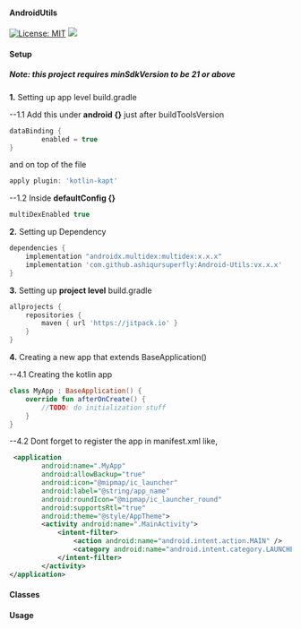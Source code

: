 #### AndroidUtils
[![License: MIT](https://img.shields.io/badge/License-MIT-yellow.svg)](https://opensource.org/licenses/MIT)
[![](https://jitpack.io/v/ashiqursuperfly/Android-Utils.svg)](https://jitpack.io/#ashiqursuperfly/Android-Utils)

#### Setup
##### Note: this project requires minSdkVersion to be 21 or above

**1.** Setting up app level build.gradle

--1.1 Add this under **android {}** just after buildToolsVersion
```groovy
dataBinding {
        enabled = true
}
```
and on top of the file
```groovy
apply plugin: 'kotlin-kapt'
```

--1.2 Inside **defaultConfig {}**
```groovy
multiDexEnabled true
```

**2.** Setting up Dependency
```groovy
dependencies {
    implementation "androidx.multidex:multidex:x.x.x"
    implementation 'com.github.ashiqursuperfly:Android-Utils:vx.x.x'
}
```

**3.** Setting up **project level** build.gradle
```groovy
allprojects {
    repositories {
        maven { url 'https://jitpack.io' }
    }
}
```


**4.** Creating a new app that extends BaseApplication()

--4.1 Creating the kotlin app
```kotlin
class MyApp : BaseApplication() {
    override fun afterOnCreate() {
        //TODO: do initialization stuff
    }
}
```

--4.2 Dont forget to register the app in manifest.xml like,
```xml
 <application
        android:name=".MyApp" 
        android:allowBackup="true"
        android:icon="@mipmap/ic_launcher"
        android:label="@string/app_name"
        android:roundIcon="@mipmap/ic_launcher_round"
        android:supportsRtl="true"
        android:theme="@style/AppTheme">
        <activity android:name=".MainActivity">
            <intent-filter>
                <action android:name="android.intent.action.MAIN" />
                <category android:name="android.intent.category.LAUNCHER" />
            </intent-filter>
        </activity>
</application>
```


#### Classes

#### Usage

